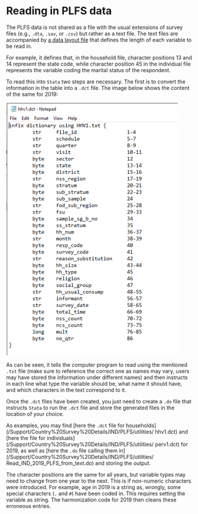 # Reading in PLFS data

The PLFS data is not shared as a file with the usual extensions of survey files (e.g., `.dta`, `.sav`, or `.csv`) but rather as a text file. The text files are accompanied by [a data layout file](/Support/Country%20Survey%20Details/IND/PLFS/utilities/Data_LayoutPLFS.xlsx) that defines the length of each variable to be read in. 

For example, it defines that, in the household file, character positions 13 and 14 represent the state code, while character position 45 in the individual file represents the variable coding the marital status of the respondent.

To read this into `Stata` two steps are necessary. The first is to convert the information in the table into a `.dct` file. The image below shows the content of the same for 2019:

![Manual](/Support/Country%20Survey%20Details/IND/PLFS/utilities/dct_file.PNG)

As can be seen, it tells the computer program to read using the mentioned `.txt` file (make sure to reference the correct one as names may vary, users may have stored the information under different names) and then instructs in each line what type the variable should be, what name it should have, and which characters in the text correspond to it.

Once the `.dct` files have been created, you just need to create a `.do` file that instructs `Stata` to run the `.dct` file and store the generated files in the location of your choice.

As examples, you may find [here the `.dct` file for households](/Support/Country%20Survey%20Details/IND/PLFS/utilities/ hhv1.dct) and [here the file for individuals](/Support/Country%20Survey%20Details/IND/PLFS/utilities/ perv1.dct) for 2019, as well as [here the `.do` file calling them in](/Support/Country%20Survey%20Details/IND/PLFS/utilities/ Read_IND_2019_PLFS_from_text.do) and storing the output. 

The character positions are the same for all years, but variable types may need to change from one year to the next. This is if non-numeric characters were introduced. For example, age in 2019 is a string as, wrongly, some special characters (`.` and `#`) have been coded in. This requires setting the variable as string. The harmonization code for 2019 then cleans these erroneous entries.
